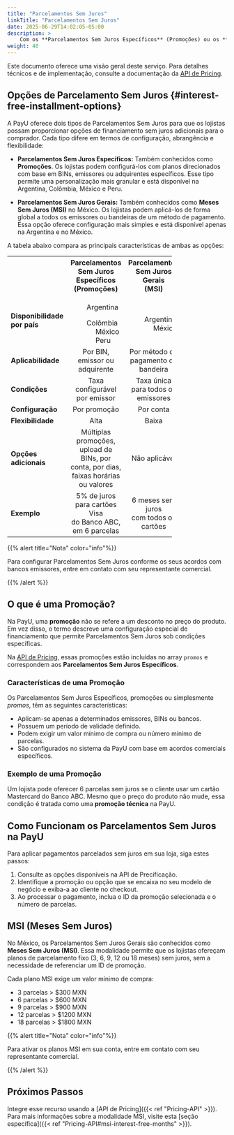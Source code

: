 ```yaml
---
title: "Parcelamentos Sem Juros"
linkTitle: "Parcelamentos Sem Juros"
date: 2025-06-29T14:02:05-05:00
description: >
    Com os **Parcelamentos Sem Juros Específicos** (Promoções) ou os **Parcelamentos Sem Juros Gerais** (MSI), você pode oferecer aos seus clientes a opção de comprar produtos com pagamentos parcelados e com taxas de juros reduzidas ou inexistentes. Independentemente do número de parcelas escolhidas pelo cliente, você receberá o valor total da compra menos a comissão acordada com a PayU.
weight: 40
---
```


Este documento oferece uma visão geral deste serviço. Para detalhes técnicos e de implementação, consulte a documentação da <a href="https://developers.payulatam.com/latam/pt/docs/integrations/api-integration/pricing-api.html" target="_blank">API de Pricing</a>.

## Opções de Parcelamento Sem Juros {#interest-free-installment-options}

A PayU oferece dois tipos de Parcelamentos Sem Juros para que os lojistas possam proporcionar opções de financiamento sem juros adicionais para o comprador. Cada tipo difere em termos de configuração, abrangência e flexibilidade:

* **Parcelamentos Sem Juros Específicos:** Também conhecidos como **Promoções**. Os lojistas podem configurá-los com planos direcionados com base em BINs, emissores ou adquirentes específicos. Esse tipo permite uma personalização mais granular e está disponível na Argentina, Colômbia, México e Peru.

* **Parcelamentos Sem Juros Gerais:** Também conhecidos como **Meses Sem Juros (MSI)** no México. Os lojistas podem aplicá-los de forma global a todos os emissores ou bandeiras de um método de pagamento. Essa opção oferece configuração mais simples e está disponível apenas na Argentina e no México.

A tabela abaixo compara as principais características de ambas as opções:

<table style="width: 75%; min-width: 300px; border-collapse: collapse;">
  <tr>
    <th style="width: 10%; text-align: left;"></th>
    <th style="width: 25%; text-align: center;">Parcelamentos Sem Juros Específicos<br>(Promoções)</th>
    <th style="width: 25%; text-align: center;">Parcelamentos Sem Juros Gerais<br>(MSI)</th>
  </tr>
  <tr>
  <td style="text-align: left;"><strong>Disponibilidade por país</strong></td>
  <td style="text-align: left;">
    <div style="padding-left: 28%;">
      <img src="/assets/Argentina.png" width="16px"/> &nbsp;Argentina<br>
      <img src="/assets/Colombia.png" width="16px"/> &nbsp;Colômbia<br>
      <img src="/assets/Mexico.png" width="16px"/> &nbsp;México<br>
      <img src="/assets/Peru.png" width="16px"/> &nbsp;Peru
    </div>
  </td>
  <td style="text-align: left;">
    <div style="padding-left: 28%;">
      <img src="/assets/Argentina.png" width="16px"/> &nbsp;Argentina<br>      
      <img src="/assets/Mexico.png" width="16px"/> &nbsp;México<br>      
    </div>
  </td>
</tr>
  <tr>
    <td style="text-align: left;"><strong>Aplicabilidade</strong></td>
    <td style="text-align: center;">Por BIN, emissor ou adquirente</td>
    <td style="text-align: center;">Por método de pagamento ou bandeira</td>
  </tr>
  <tr>
    <td style="text-align: left;"><strong>Condições</strong></td>
    <td style="text-align: center;">Taxa configurável por emissor</td>
    <td style="text-align: center;">Taxa única para todos os emissores</td>
  </tr>
  <tr>
    <td style="text-align: left;"><strong>Configuração</strong></td>
    <td style="text-align: center;">Por promoção</td>
    <td style="text-align: center;">Por conta</td>
  </tr>
  <tr>
    <td style="text-align: left;"><strong>Flexibilidade</strong></td>
    <td style="text-align: center;">Alta</td>
    <td style="text-align: center;">Baixa</td>
  </tr>
  <tr>
    <td style="text-align: left;"><strong>Opções adicionais</strong></td>
    <td style="text-align: center;">Múltiplas promoções,<br>upload de BINs, por conta, por dias, faixas horárias ou valores</td>
    <td style="text-align: center;">Não aplicável</td>
  </tr>
  <tr>
    <td style="text-align: left;"><strong>Exemplo</strong></td>
    <td style="text-align: center;">5% de juros para cartões Visa<br>do Banco ABC, em 6 parcelas</td>
    <td style="text-align: center;">6 meses sem juros<br>com todos os cartões</td>
  </tr>
</table>

{{% alert title="Nota" color="info"%}}

Para configurar Parcelamentos Sem Juros conforme os seus acordos com bancos emissores, entre em contato com seu representante comercial.

{{% /alert %}}

## O que é uma Promoção?

Na PayU, uma **promoção** não se refere a um desconto no preço do produto. Em vez disso, o termo descreve uma configuração especial de financiamento que permite Parcelamentos Sem Juros sob condições específicas.

Na <a href="https://developers.payulatam.com/latam/pt/docs/integrations/api-integration/pricing-api.html" target="_blank">API de Pricing</a>, essas promoções estão incluídas no array `promos` e correspondem aos **Parcelamentos Sem Juros Específicos**.

### Características de uma Promoção

Os Parcelamentos Sem Juros Específicos, promoções ou simplesmente _promos_, têm as seguintes características:

* Aplicam-se apenas a determinados emissores, BINs ou bancos.
* Possuem um período de validade definido.
* Podem exigir um valor mínimo de compra ou número mínimo de parcelas.
* São configurados no sistema da PayU com base em acordos comerciais específicos.

### Exemplo de uma Promoção

Um lojista pode oferecer 6 parcelas sem juros se o cliente usar um cartão Mastercard do Banco ABC. Mesmo que o preço do produto não mude, essa condição é tratada como uma **promoção técnica** na PayU.

## Como Funcionam os Parcelamentos Sem Juros na PayU

Para aplicar pagamentos parcelados sem juros em sua loja, siga estes passos:

1. Consulte as opções disponíveis na API de Precificação.
2. Identifique a promoção ou opção que se encaixa no seu modelo de negócio e exiba-a ao cliente no checkout.
3. Ao processar o pagamento, inclua o ID da promoção selecionada e o número de parcelas.

## MSI (Meses Sem Juros)

No México, os Parcelamentos Sem Juros Gerais são conhecidos como **Meses Sem Juros (MSI)**. Essa modalidade permite que os lojistas ofereçam planos de parcelamento fixo (3, 6, 9, 12 ou 18 meses) sem juros, sem a necessidade de referenciar um ID de promoção.

Cada plano MSI exige um valor mínimo de compra:

* 3 parcelas > $300 MXN  
* 6 parcelas > $600 MXN  
* 9 parcelas > $900 MXN  
* 12 parcelas > $1200 MXN  
* 18 parcelas > $1800 MXN

{{% alert title="Nota" color="info"%}}

Para ativar os planos MSI em sua conta, entre em contato com seu representante comercial.

{{% /alert %}}

## Próximos Passos

Integre esse recurso usando a [API de Pricing]({{< ref "Pricing-API" >}}). Para mais informações sobre a modalidade MSI, visite esta [seção específica]({{< ref "Pricing-API#msi-interest-free-months" >}}).
